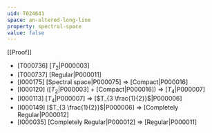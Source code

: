 ```yaml
---
uid: T024641
space: an-altered-long-line
property: spectral-space
value: false
---
```

[[Proof]]

* [T000736] [$T_2$|P000003]
* [T000737] [Regular|P000011]
* [I000175] [Spectral space|P000075] => [Compact|P000016]
* [I000120] ([$T_2$|P000003] + [Compact|P000016]) => [$T_4$|P000007]
* [I000113] [$T_4$|P000007] => [$T_{3 \frac{1}{2}}$|P000006]
* [I000149] [$T_{3 \frac{1}{2}}$|P000006] => [Completely Regular|P000012]
* [I000035] [Completely Regular|P000012] => [Regular|P000011]

